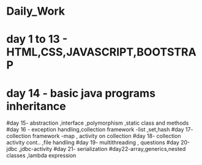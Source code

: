 # Daily_Work
# day 1 to 13 - HTML,CSS,JAVASCRIPT,BOOTSTRAP
# day 14 - basic java programs inheritance 
#day 15- abstraction ,interface ,polymorphism ,static class and methods 
#day 16 - exception handling,collection framework -list ,set,hash
#day 17- collection framework -map , activity on collection 
#day 18- collection activity cont.. ,file handling
#day 19- multithreading , questions
#day 20-jdbc ,jdbc-activity
#day 21- serialization
#day22-array,generics,nested classes ,lambda expression
